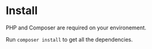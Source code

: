 # Install
PHP and Composer are required on your environement.

Run `composer install` to get all the dependencies.